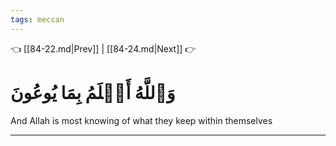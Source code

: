 ```yaml
---
tags: meccan
---
```


👈 [[84-22.md|Prev]] | [[84-24.md|Next]] 👉

# وَٱللَّهُ أَعۡلَمُ بِمَا يُوعُونَ

And Allah is most knowing of what they keep within themselves

---

